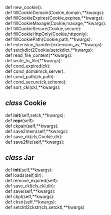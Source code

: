 
def new_cookie(): <br>
def fillCookieDomain(Cookie,domain,**kwargs): <br>
def fillCookieExpires(Cookie,expires,**kwargs): <br>
def fillCookieMaxage(Cookie,maxage,**kwargs): <br>
def fillCookieSecure(Cookie,secure): <br>
def fillCookieHttpOnly(Cookie,httponly): <br>
def fillCookiePath(Cookie,path,**kwargs): <br>
def extension_handler(extension_av,**kwargs): <br>
def setckdict2Cookie(setckdict,**kwargs): <br>
def read_file_content(**kwargs): <br>
def write_to_file(**kwargs): <br>
def cond_expired(ck): <br>
def cond_domain(ck,server): <br>
def cond_path(ck,path): <br>
def cond_secure(ck,scheme): <br>
def sort_ckl(ckl,**kwargs): <br>


## _class_  Cookie

def __init__(self,setck,**kwargs): <br>
def __repr__(self): <br>
def ckpair(self,**kwargs): <br>
def save2mem(self,**kwargs): <br>
def save_ck(cls,Cookie,dir): <br>
def save2file(self,**kwargs): <br>


## _class_ Jar

def __init__(self,**kwargs): <br>
def loads(self,dir): <br>
def remove_expired(self): <br>
def save_ckl(cls,ckl,dir): <br>
def save(self,**kwargs): <br>
def ckpl(self,**kwargs): <br>
def ckstr(self,**kwargs): <br>
def setcktl2ckstr(cls,setcktl,**kwargs) <br>








